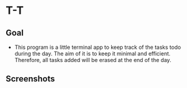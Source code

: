 # T-T

## Goal
- This program is a little terminal app to keep track of the tasks todo during the day.
The aim of it is to keep it minimal and efficient. Therefore, all tasks added will be 
erased at the end of the day.

## Screenshots
